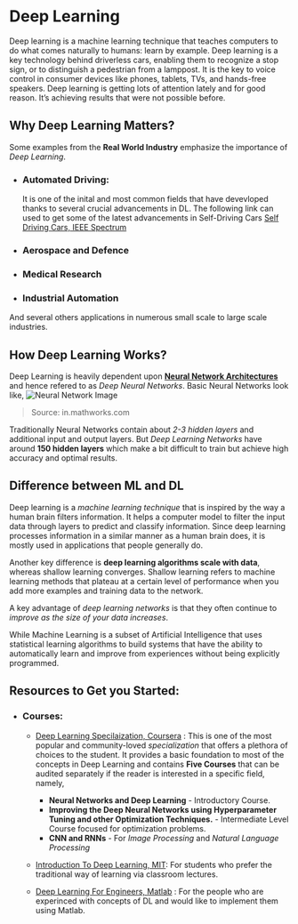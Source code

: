 # Deep Learning 

Deep learning is a machine learning technique that teaches computers to do what comes naturally to humans: learn by example. Deep learning is a key technology behind driverless cars, enabling them to recognize a stop sign, or to distinguish a pedestrian from a lamppost. It is the key to voice control in consumer devices like phones, tablets, TVs, and hands-free speakers. Deep learning is getting lots of attention lately and for good reason. It’s achieving results that were not possible before.

## Why Deep Learning Matters?
Some examples from the **Real World Industry** emphasize the importance of *Deep Learning*.
- ### Automated Driving: 
    It is one of the inital and most common fields that have devevloped thanks to several crucial advancements in DL. The following link can used to get some of the latest advancements in Self-Driving Cars [Self Driving Cars, IEEE Spectrum](https://spectrum.ieee.org/transportation/self-driving)
- ### Aerospace and Defence
- ### Medical Research
- ### Industrial Automation

And several others applications in numerous small scale to large scale industries.

## How Deep Learning Works?
Deep Learning is heavily dependent upon [**Neural Network Architectures**](NeuralNetworks.md) and hence refered to as *Deep Neural Networks*. 
Basic Neural Networks look like, 
![Neural Network Image](https://in.mathworks.com/discovery/deep-learning/_jcr_content/mainParsys/band_2123350969_copy_1983242569/mainParsys/columns_1635259577/1/image_2128876021_cop_1731669336.adapt.1200.medium.svg/1620108057485.svg/)
>Source: in.mathworks.com

Traditionally Neural Networks contain about *2-3 hidden layers* and additional input and output layers. But *Deep Learning Networks* have around **150 hidden layers** which make a bit difficult to train but achieve high accuracy and optimal results.

## Difference between ML and DL
Deep learning is a *machine learning technique* that is inspired by the way a human brain filters information. It helps a computer model to filter the input data through layers to predict and classify information. Since deep learning processes information in a similar manner as a human brain does, it is mostly used in applications that people generally do. 

Another key difference is **deep learning algorithms scale with data**, whereas shallow learning converges. Shallow learning refers to machine learning methods that plateau at a certain level of performance when you add more examples and training data to the network.

A key advantage of *deep learning networks* is that they often continue to *improve as the size of your data increases*.

While Machine Learning is a subset of Artificial Intelligence that uses statistical learning algorithms to build systems that have the ability to automatically learn and improve from experiences without being explicitly programmed.

## Resources to Get you Started:
- ### Courses: 
    - [Deep Learning Specilaization, Coursera](https://www.coursera.org/specializations/deep-learning) : This is one of the most popular and community-loved *specialization* that offers a plethora of choices to the student. It provides a basic foundation to most of the concepts in Deep Learning and contains **Five Courses** that can be audited separately if the reader is interested in a specific field, namely,
        * **Neural Networks and Deep Learning** - Introductory Course.
        * **Improving the Deep Neural Networks using Hyperparameter Tuning and other Optimization Techniques.** - Intermediate Level Course focused for optimization problems.
        * **CNN and RNNs** - For *Image Processing* and *Natural Language Processing*

    - [Introduction To Deep Learning, MIT](https://www.youtube.com/playlist?list=PLtBw6njQRU-rwp5__7C0oIVt26ZgjG9NI): For students who prefer the traditional way of learning via classroom lectures.

    - [Deep Learning For Engineers, Matlab](https://www.youtube.com/watch?v=PqDwddEHswU&list=PLn8PRpmsu08ol7qVBak-RUKrBNkn3H58R) : For the people who are experinced with concepts of DL and would like to implement them using Matlab. 
